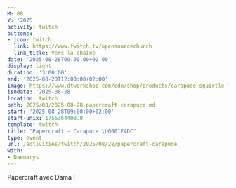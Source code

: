 ```yaml
---
M: 08
Y: '2025'
activity: twitch
buttons:
- icon: twitch
  link: https://www.twitch.tv/opensourcechurch
  link_title: Vers la chaine
date: '2025-08-28T09:00:00+02:00'
display: light
duration: '3:00:00'
end: '2025-08-28T12:00:00+02:00'
image: https://www.dtworkshop.com/cdn/shop/products/carapuce-squirtle-front_cover.png?v=1592238515
isodate: '2025-08-28'
location: twitch
path: 2025/08/2025-08-28-papercraft-carapuce.md
start: '2025-08-28T09:00:00+02:00'
start-unix: 1756364400.0
template: twitch
title: "Papercraft - Carapuce \U0001F4DC"
type: event
url: /activities/twitch/2025/08/28/papercraft-carapuce
with:
- Daemarys
---
```

Papercraft avec Dama !